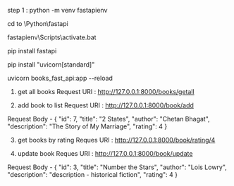 step 1 : python -m venv fastapienv

cd to \Python\fastapi

fastapienv\Scripts\activate.bat

pip install fastapi

pip install "uvicorn[standard]"

uvicorn books_fast_api:app --reload

1. get all books
Request URI : http://127.0.0.1:8000/books/getall

2. add book to list
Request URI : http://127.0.0.1:8000/book/add

Request Body -
     {
        "id": 7,
        "title": "2 States",
        "author": "Chetan Bhagat",
        "description": "The Story of My Marriage",
        "rating": 4
    }

3. get books by rating
Reques URI : http://127.0.0.1:8000/book/rating/4

4. update book
Reques URI : http://127.0.0.1:8000/book/update

Request Body -
    {
        "id": 3,
        "title": "Number the Stars",
        "author": "Lois Lowry",
        "description": "description - historical fiction",
        "rating": 4
    }




